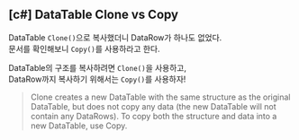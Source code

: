 ## [c#] DataTable Clone vs Copy

DataTable `Clone()`으로 복사했더니 DataRow가 하나도 없었다.  
문서를 확인해보니 `Copy()`를 사용하라고 한다.  

DataTable의 구조를 복사하려면 `Clone()`을 사용하고,  
DataRow까지 복사하기 위해서는 `Copy()`를 사용하자!  

> Clone creates a new DataTable with the same structure as the original DataTable,
> but does not copy any data (the new DataTable will not contain any DataRows).
> To copy both the structure and data into a new DataTable, use Copy.